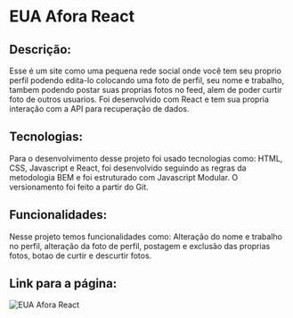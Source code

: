 # EUA Afora React
## Descrição:
Esse é um site como uma pequena rede social onde você tem seu proprio perfil podendo edita-lo colocando uma foto de perfil, seu nome e trabalho, tambem podendo postar suas proprias fotos no feed, alem de poder curtir foto de outros usuarios. Foi desenvolvido com React e tem sua propria interaçâo com a API para recuperação de dados.
## Tecnologias:
Para o desenvolvimento desse projeto foi usado tecnologias como: HTML, CSS, Javascript e React, foi desenvolvido seguindo as regras da metodologia BEM e foi estruturado com Javascript Modular. O versionamento foi feito a partir do Git.
## Funcionalidades:
Nesse projeto temos funcionalidades como: Alteração do nome e trabalho no perfil, alteração da foto de perfil, postagem e exclusão das proprias fotos, botao de curtir e descurtir fotos.
## Link para a página:
![EUA Afora React](https://xhriz.github.io/web_project_around_react/) 

